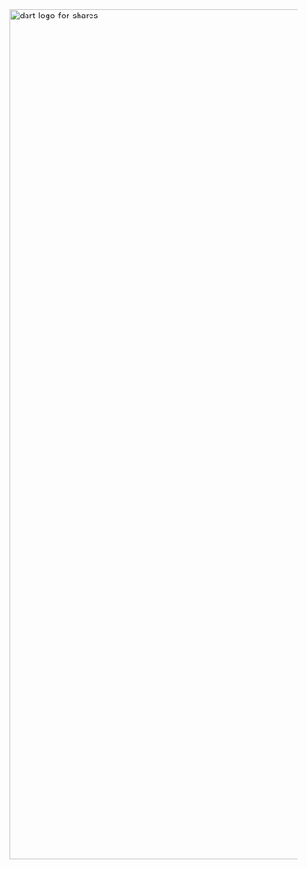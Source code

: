 <img width="2650" height="1488" alt="dart-logo-for-shares" src="https://github.com/user-attachments/assets/4f7dde4e-084b-4db8-90c0-00a0f4558efd" />
